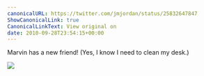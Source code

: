 ```yaml
---
canonicalURL: https://twitter.com/jmjordan/status/25832647847
ShowCanonicalLink: true
CanonicalLinkText: View original on
date: 2010-09-28T23:54:15+00:00
---
```

Marvin has a new friend! (Yes, I know I need to clean my desk.)

![](/images/25832647847-169501414.jpg)